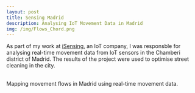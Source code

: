 ```yaml
---
layout: post
title: Sensing Madrid
description: Analysing IoT Movement Data in Madrid
img: /img/Flows_Chord.png
---
```

As part of my work at <a href="http://isensing.co.uk/portfolios/chamberi-district-city-of-madrid/">iSensing</a>, an IoT company, I was responsble for analysing real-time movement data from IoT sensors in the Chamberi district of Madrid. The results of the project were used to optimise street cleaning in the city.

<div class="img_row">
	<img class="col one" src="{{ site.baseurl }}/img/Flows_Chord.png" alt="" title=""/>
	<img class="col two" src="{{ site.baseurl }}/img/madrid_map.png" alt="" title=""/>
</div>
<div class="col three caption">
	Mapping movement flows in Madrid using real-time movement data.
</div>
